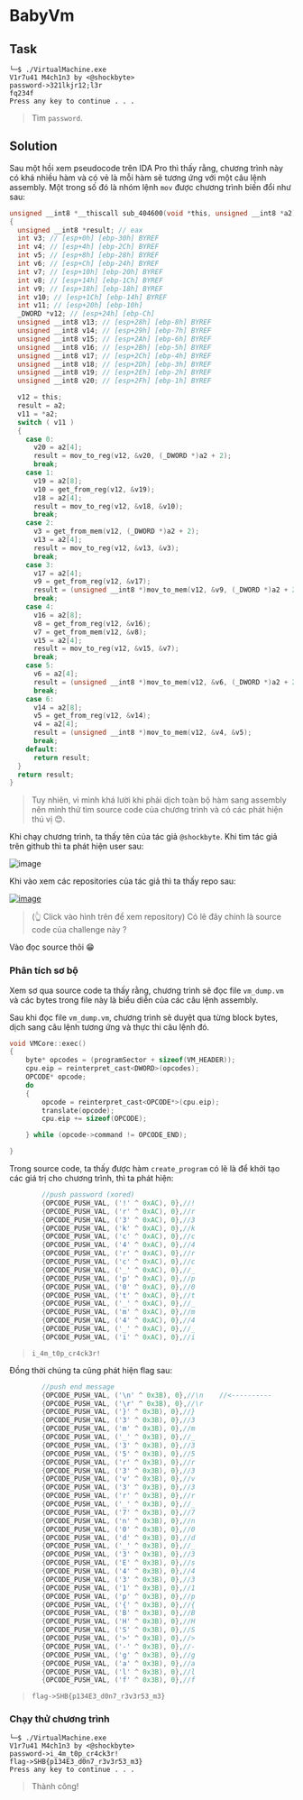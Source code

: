 # BabyVm
## Task
```
└─$ ./VirtualMachine.exe
V1r7u41 M4ch1n3 by <@shockbyte>
password->321lkjr12;l3r
fq234f
Press any key to continue . . .
```
> Tìm `password`.  

## Solution
Sau một hồi xem pseudocode trên IDA Pro thì thấy rằng, chương trình này có khá nhiều hàm và có vẻ là mỗi hàm sẽ tương ứng với một câu lệnh assembly. Một trong số đó là nhóm lệnh `mov` được chương trình biến đổi như sau:  
```c
unsigned __int8 *__thiscall sub_404600(void *this, unsigned __int8 *a2)
{
  unsigned __int8 *result; // eax
  int v3; // [esp+0h] [ebp-30h] BYREF
  int v4; // [esp+4h] [ebp-2Ch] BYREF
  int v5; // [esp+8h] [ebp-28h] BYREF
  int v6; // [esp+Ch] [ebp-24h] BYREF
  int v7; // [esp+10h] [ebp-20h] BYREF
  int v8; // [esp+14h] [ebp-1Ch] BYREF
  int v9; // [esp+18h] [ebp-18h] BYREF
  int v10; // [esp+1Ch] [ebp-14h] BYREF
  int v11; // [esp+20h] [ebp-10h]
  _DWORD *v12; // [esp+24h] [ebp-Ch]
  unsigned __int8 v13; // [esp+28h] [ebp-8h] BYREF
  unsigned __int8 v14; // [esp+29h] [ebp-7h] BYREF
  unsigned __int8 v15; // [esp+2Ah] [ebp-6h] BYREF
  unsigned __int8 v16; // [esp+2Bh] [ebp-5h] BYREF
  unsigned __int8 v17; // [esp+2Ch] [ebp-4h] BYREF
  unsigned __int8 v18; // [esp+2Dh] [ebp-3h] BYREF
  unsigned __int8 v19; // [esp+2Eh] [ebp-2h] BYREF
  unsigned __int8 v20; // [esp+2Fh] [ebp-1h] BYREF

  v12 = this;
  result = a2;
  v11 = *a2;
  switch ( v11 )
  {
    case 0:
      v20 = a2[4];
      result = mov_to_reg(v12, &v20, (_DWORD *)a2 + 2);
      break;
    case 1:
      v19 = a2[8];
      v10 = get_from_reg(v12, &v19);
      v18 = a2[4];
      result = mov_to_reg(v12, &v18, &v10);
      break;
    case 2:
      v3 = get_from_mem(v12, (_DWORD *)a2 + 2);
      v13 = a2[4];
      result = mov_to_reg(v12, &v13, &v3);
      break;
    case 3:
      v17 = a2[4];
      v9 = get_from_reg(v12, &v17);
      result = (unsigned __int8 *)mov_to_mem(v12, &v9, (_DWORD *)a2 + 2);
      break;
    case 4:
      v16 = a2[8];
      v8 = get_from_reg(v12, &v16);
      v7 = get_from_mem(v12, &v8);
      v15 = a2[4];
      result = mov_to_reg(v12, &v15, &v7);
      break;
    case 5:
      v6 = a2[4];
      result = (unsigned __int8 *)mov_to_mem(v12, &v6, (_DWORD *)a2 + 2);
      break;
    case 6:
      v14 = a2[8];
      v5 = get_from_reg(v12, &v14);
      v4 = a2[4];
      result = (unsigned __int8 *)mov_to_mem(v12, &v4, &v5);
      break;
    default:
      return result;
  }
  return result;
}
```  
> Tuy nhiên, vì mình khá lười khi phải dịch toàn bộ hàm sang assembly nên mình thử tìm source code của chương trình và có các phát hiện thú vị 😊.  


Khi chạy chương trình, ta thấy tên của tác giả `@shockbyte`. Khi tìm tác giả trên github thì ta phát hiện user sau:  

![image](https://user-images.githubusercontent.com/44528004/123901831-f04f1080-d995-11eb-897c-2b69dd81187a.png)  

Khi vào xem các repositories của tác giả thì ta thấy repo sau:  

[![image](https://user-images.githubusercontent.com/44528004/123901881-08269480-d996-11eb-8987-9b85220afa70.png)  ](https://github.com/n30np14gu3/VirtualMachine/tree/master/VirtualMachine)
> (👆 Click vào hình trên để xem repository) Có lẽ đây chính là source code của challenge này ?  

Vào đọc source thôi 😁  

### Phân tích sơ bộ
Xem sơ qua source code ta thấy rằng, chương trình sẽ đọc file `vm_dump.vm` và các bytes trong file này là biểu diễn của các câu lệnh assembly.  

Sau khi đọc file `vm_dump.vm`, chương trình sẽ duyệt qua từng block bytes, dịch sang câu lệnh tương ứng và thực thi câu lệnh đó.  
```c
void VMCore::exec()
{
	byte* opcodes = (programSector + sizeof(VM_HEADER));
	cpu.eip = reinterpret_cast<DWORD>(opcodes);
	OPCODE* opcode;
	do
	{
		opcode = reinterpret_cast<OPCODE*>(cpu.eip);
		translate(opcode);
		cpu.eip += sizeof(OPCODE);

	} while (opcode->command != OPCODE_END);

}
```

Trong source code, ta thấy được hàm `create_program` có lẽ là để khởi tạo các giá trị cho chương trình, thì ta phát hiện:  
```c
		//push password (xored)
		{OPCODE_PUSH_VAL, ('!' ^ 0xAC), 0},//!
		{OPCODE_PUSH_VAL, ('r' ^ 0xAC), 0},//r
		{OPCODE_PUSH_VAL, ('3' ^ 0xAC), 0},//3
		{OPCODE_PUSH_VAL, ('k' ^ 0xAC), 0},//k
		{OPCODE_PUSH_VAL, ('c' ^ 0xAC), 0},//c
		{OPCODE_PUSH_VAL, ('4' ^ 0xAC), 0},//4
		{OPCODE_PUSH_VAL, ('r' ^ 0xAC), 0},//r
		{OPCODE_PUSH_VAL, ('c' ^ 0xAC), 0},//c
		{OPCODE_PUSH_VAL, ('_' ^ 0xAC), 0},//_
		{OPCODE_PUSH_VAL, ('p' ^ 0xAC), 0},//p
		{OPCODE_PUSH_VAL, ('0' ^ 0xAC), 0},//0
		{OPCODE_PUSH_VAL, ('t' ^ 0xAC), 0},//t
		{OPCODE_PUSH_VAL, ('_' ^ 0xAC), 0},//_
		{OPCODE_PUSH_VAL, ('m' ^ 0xAC), 0},//m
		{OPCODE_PUSH_VAL, ('4' ^ 0xAC), 0},//4
		{OPCODE_PUSH_VAL, ('_' ^ 0xAC), 0},//_
		{OPCODE_PUSH_VAL, ('i' ^ 0xAC), 0},//i
```  
> `i_4m_t0p_cr4ck3r!`  

Đồng thời chúng ta cũng phát hiện flag sau:  
```c
		//push end message												//			|
		{OPCODE_PUSH_VAL, ('\n' ^ 0x3B), 0},//\n	//<----------
		{OPCODE_PUSH_VAL, ('\r' ^ 0x3B), 0},//\r	
		{OPCODE_PUSH_VAL, ('}' ^ 0x3B), 0},//}	
		{OPCODE_PUSH_VAL, ('3' ^ 0x3B), 0},//3
		{OPCODE_PUSH_VAL, ('m' ^ 0x3B), 0},//m
		{OPCODE_PUSH_VAL, ('_' ^ 0x3B), 0},//_
		{OPCODE_PUSH_VAL, ('3' ^ 0x3B), 0},//3
		{OPCODE_PUSH_VAL, ('5' ^ 0x3B), 0},//5
		{OPCODE_PUSH_VAL, ('r' ^ 0x3B), 0},//r
		{OPCODE_PUSH_VAL, ('3' ^ 0x3B), 0},//3
		{OPCODE_PUSH_VAL, ('v' ^ 0x3B), 0},//v
		{OPCODE_PUSH_VAL, ('3' ^ 0x3B), 0},//3
		{OPCODE_PUSH_VAL, ('r' ^ 0x3B), 0},//r
		{OPCODE_PUSH_VAL, ('_' ^ 0x3B), 0},//_
		{OPCODE_PUSH_VAL, ('7' ^ 0x3B), 0},//7
		{OPCODE_PUSH_VAL, ('n' ^ 0x3B), 0},//n
		{OPCODE_PUSH_VAL, ('0' ^ 0x3B), 0},//0
		{OPCODE_PUSH_VAL, ('d' ^ 0x3B), 0},//d
		{OPCODE_PUSH_VAL, ('_' ^ 0x3B), 0},//_
		{OPCODE_PUSH_VAL, ('3' ^ 0x3B), 0},//3
		{OPCODE_PUSH_VAL, ('E' ^ 0x3B), 0},//s
		{OPCODE_PUSH_VAL, ('4' ^ 0x3B), 0},//4
		{OPCODE_PUSH_VAL, ('3' ^ 0x3B), 0},//3
		{OPCODE_PUSH_VAL, ('1' ^ 0x3B), 0},//1
		{OPCODE_PUSH_VAL, ('p' ^ 0x3B), 0},//p
		{OPCODE_PUSH_VAL, ('{' ^ 0x3B), 0},//{
		{OPCODE_PUSH_VAL, ('B' ^ 0x3B), 0},//B
		{OPCODE_PUSH_VAL, ('H' ^ 0x3B), 0},//H
		{OPCODE_PUSH_VAL, ('S' ^ 0x3B), 0},//S
		{OPCODE_PUSH_VAL, ('>' ^ 0x3B), 0},//>
		{OPCODE_PUSH_VAL, ('-' ^ 0x3B), 0},//-
		{OPCODE_PUSH_VAL, ('g' ^ 0x3B), 0},//g
		{OPCODE_PUSH_VAL, ('a' ^ 0x3B), 0},//a
		{OPCODE_PUSH_VAL, ('l' ^ 0x3B), 0},//l
		{OPCODE_PUSH_VAL, ('f' ^ 0x3B), 0},//f
```  
> `flag->SHB{p134E3_d0n7_r3v3r53_m3}`  

### Chạy thử chương trình
```
└─$ ./VirtualMachine.exe
V1r7u41 M4ch1n3 by <@shockbyte>
password->i_4m_t0p_cr4ck3r!
flag->SHB{p134E3_d0n7_r3v3r53_m3}
Press any key to continue . . .
```
> Thành công!






